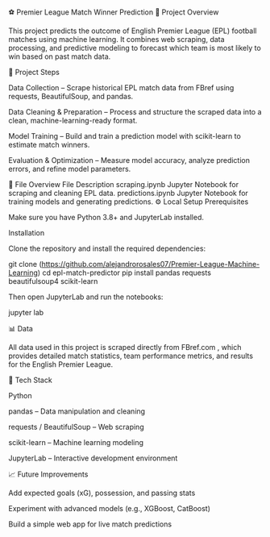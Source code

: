⚽ Premier League Match Winner Prediction
🧩 Project Overview

This project predicts the outcome of English Premier League (EPL) football matches using machine learning. It combines web scraping, data processing, and predictive modeling to forecast which team is most likely to win based on past match data.

🚀 Project Steps

Data Collection – Scrape historical EPL match data from FBref
 using requests, BeautifulSoup, and pandas.

Data Cleaning & Preparation – Process and structure the scraped data into a clean, machine-learning-ready format.

Model Training – Build and train a prediction model with scikit-learn to estimate match winners.

Evaluation & Optimization – Measure model accuracy, analyze prediction errors, and refine model parameters.

📁 File Overview
File	Description
scraping.ipynb	Jupyter Notebook for scraping and cleaning EPL data.
predictions.ipynb	Jupyter Notebook for training models and generating predictions.
⚙️ Local Setup
Prerequisites

Make sure you have Python 3.8+ and JupyterLab installed.

Installation

Clone the repository and install the required dependencies:

git clone (https://github.com/alejandrorosales07/Premier-League-Machine-Learning)
cd epl-match-predictor
pip install pandas requests beautifulsoup4 scikit-learn


Then open JupyterLab and run the notebooks:

jupyter lab

📊 Data

All data used in this project is scraped directly from FBref.com
, which provides detailed match statistics, team performance metrics, and results for the English Premier League.

🧠 Tech Stack

Python

pandas – Data manipulation and cleaning

requests / BeautifulSoup – Web scraping

scikit-learn – Machine learning modeling

JupyterLab – Interactive development environment

📈 Future Improvements

Add expected goals (xG), possession, and passing stats

Experiment with advanced models (e.g., XGBoost, CatBoost)

Build a simple web app for live match predictions
